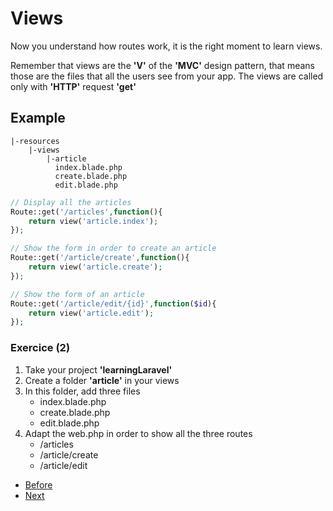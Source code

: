 # Views

Now you understand how routes work, it is the right moment to learn views.

Remember that views are the **'V'** of the **'MVC'** design pattern, that means those are the files that all the users see from your app. The views are called only with **'HTTP'** request **'get'**

## Example

```console
|-resources
    |-views
        |-article
          index.blade.php
          create.blade.php
          edit.blade.php  
```

```php
// Display all the articles
Route::get('/articles',function(){
    return view('article.index');
});

// Show the form in order to create an article
Route::get('/article/create',function(){
    return view('article.create');
});

// Show the form of an article
Route::get('/article/edit/{id}',function($id){
    return view('article.edit');
});

```

### Exercice (2)

1. Take your project **'learningLaravel'**
2. Create a folder **'article'** in your views
3. In this folder, add three files 
   - index.blade.php
   - create.blade.php
   - edit.blade.php
4. Adapt the web.php in order to show all the three routes
   - /articles
   - /article/create
   - /article/edit

- [Before](b.routes)
- [Next]()